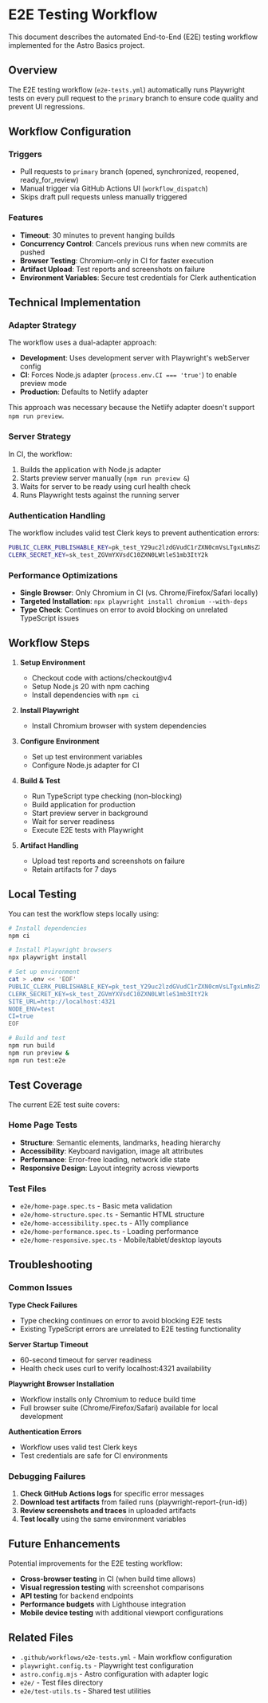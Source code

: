 # E2E Testing Workflow

This document describes the automated End-to-End (E2E) testing workflow implemented for the Astro Basics project.

## Overview

The E2E testing workflow (`e2e-tests.yml`) automatically runs Playwright tests on every pull request to the `primary` branch to ensure code quality and prevent UI regressions.

## Workflow Configuration

### Triggers

- Pull requests to `primary` branch (opened, synchronized, reopened, ready_for_review)
- Manual trigger via GitHub Actions UI (`workflow_dispatch`)
- Skips draft pull requests unless manually triggered

### Features

- **Timeout**: 30 minutes to prevent hanging builds
- **Concurrency Control**: Cancels previous runs when new commits are pushed
- **Browser Testing**: Chromium-only in CI for faster execution
- **Artifact Upload**: Test reports and screenshots on failure
- **Environment Variables**: Secure test credentials for Clerk authentication

## Technical Implementation

### Adapter Strategy

The workflow uses a dual-adapter approach:

- **Development**: Uses development server with Playwright's webServer config
- **CI**: Forces Node.js adapter (`process.env.CI === 'true'`) to enable preview mode
- **Production**: Defaults to Netlify adapter

This approach was necessary because the Netlify adapter doesn't support `npm run preview`.

### Server Strategy

In CI, the workflow:

1. Builds the application with Node.js adapter
2. Starts preview server manually (`npm run preview &`)
3. Waits for server to be ready using curl health check
4. Runs Playwright tests against the running server

### Authentication Handling

The workflow includes valid test Clerk keys to prevent authentication errors:

```bash
PUBLIC_CLERK_PUBLISHABLE_KEY=pk_test_Y29uc2lzdGVudC1rZXN0cmVsLTgxLmNsZXJrLmFjY291bnRzLmRldiQ
CLERK_SECRET_KEY=sk_test_ZGVmYXVsdC10ZXN0LWtleS1mb3ItY2k
```

### Performance Optimizations

- **Single Browser**: Only Chromium in CI (vs. Chrome/Firefox/Safari locally)
- **Targeted Installation**: `npx playwright install chromium --with-deps`
- **Type Check**: Continues on error to avoid blocking on unrelated TypeScript issues

## Workflow Steps

1. **Setup Environment**

   - Checkout code with actions/checkout@v4
   - Setup Node.js 20 with npm caching
   - Install dependencies with `npm ci`

2. **Install Playwright**

   - Install Chromium browser with system dependencies

3. **Configure Environment**

   - Set up test environment variables
   - Configure Node.js adapter for CI

4. **Build & Test**

   - Run TypeScript type checking (non-blocking)
   - Build application for production
   - Start preview server in background
   - Wait for server readiness
   - Execute E2E tests with Playwright

5. **Artifact Handling**
   - Upload test reports and screenshots on failure
   - Retain artifacts for 7 days

## Local Testing

You can test the workflow steps locally using:

```bash
# Install dependencies
npm ci

# Install Playwright browsers
npx playwright install

# Set up environment
cat > .env << 'EOF'
PUBLIC_CLERK_PUBLISHABLE_KEY=pk_test_Y29uc2lzdGVudC1rZXN0cmVsLTgxLmNsZXJrLmFjY291bnRzLmRldiQ
CLERK_SECRET_KEY=sk_test_ZGVmYXVsdC10ZXN0LWtleS1mb3ItY2k
SITE_URL=http://localhost:4321
NODE_ENV=test
CI=true
EOF

# Build and test
npm run build
npm run preview &
npm run test:e2e
```

## Test Coverage

The current E2E test suite covers:

### Home Page Tests

- **Structure**: Semantic elements, landmarks, heading hierarchy
- **Accessibility**: Keyboard navigation, image alt attributes
- **Performance**: Error-free loading, network idle state
- **Responsive Design**: Layout integrity across viewports

### Test Files

- `e2e/home-page.spec.ts` - Basic meta validation
- `e2e/home-structure.spec.ts` - Semantic HTML structure
- `e2e/home-accessibility.spec.ts` - A11y compliance
- `e2e/home-performance.spec.ts` - Loading performance
- `e2e/home-responsive.spec.ts` - Mobile/tablet/desktop layouts

## Troubleshooting

### Common Issues

**Type Check Failures**

- Type checking continues on error to avoid blocking E2E tests
- Existing TypeScript errors are unrelated to E2E testing functionality

**Server Startup Timeout**

- 60-second timeout for server readiness
- Health check uses curl to verify localhost:4321 availability

**Playwright Browser Installation**

- Workflow installs only Chromium to reduce build time
- Full browser suite (Chrome/Firefox/Safari) available for local development

**Authentication Errors**

- Workflow uses valid test Clerk keys
- Test credentials are safe for CI environments

### Debugging Failures

1. **Check GitHub Actions logs** for specific error messages
2. **Download test artifacts** from failed runs (playwright-report-{run-id})
3. **Review screenshots and traces** in uploaded artifacts
4. **Test locally** using the same environment variables

## Future Enhancements

Potential improvements for the E2E testing workflow:

- **Cross-browser testing** in CI (when build time allows)
- **Visual regression testing** with screenshot comparisons
- **API testing** for backend endpoints
- **Performance budgets** with Lighthouse integration
- **Mobile device testing** with additional viewport configurations

## Related Files

- `.github/workflows/e2e-tests.yml` - Main workflow configuration
- `playwright.config.ts` - Playwright test configuration
- `astro.config.mjs` - Astro configuration with adapter logic
- `e2e/` - Test files directory
- `e2e/test-utils.ts` - Shared test utilities
